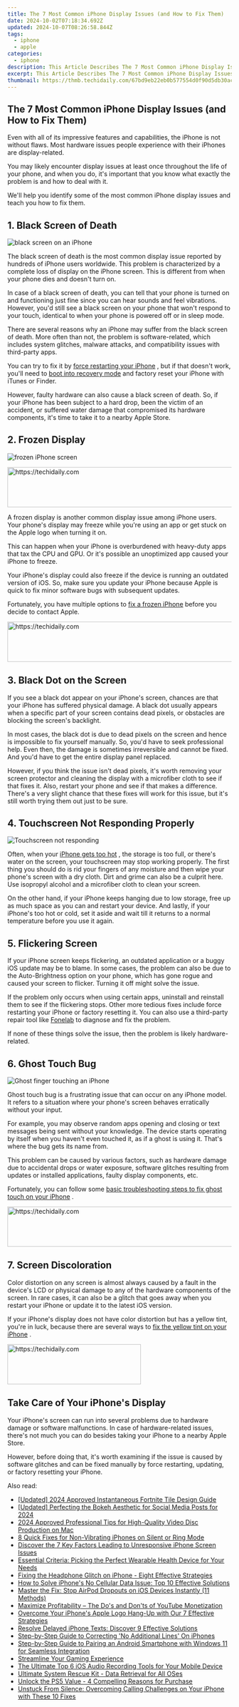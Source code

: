 ```yaml
---
title: The 7 Most Common iPhone Display Issues (and How to Fix Them)
date: 2024-10-02T07:18:34.692Z
updated: 2024-10-07T08:26:58.844Z
tags:
  - iphone
  - apple
categories:
  - iphone
description: This Article Describes The 7 Most Common iPhone Display Issues (and How to Fix Them)
excerpt: This Article Describes The 7 Most Common iPhone Display Issues (and How to Fix Them)
thumbnail: https://thmb.techidaily.com/67bd9eb22eb0b577554d0f90d5db30aca97e4f163bbbccbbc666c03d517f249c.jpg
---
```


## The 7 Most Common iPhone Display Issues (and How to Fix Them)

 Even with all of its impressive features and capabilities, the iPhone is not without flaws. Most hardware issues people experience with their iPhones are display-related.

 You may likely encounter display issues at least once throughout the life of your phone, and when you do, it's important that you know what exactly the problem is and how to deal with it.

 We'll help you identify some of the most common iPhone display issues and teach you how to fix them.

## 1\. Black Screen of Death

![black screen on an iPhone](https://static1.makeuseofimages.com/wordpress/wp-content/uploads/2023/05/black-screen-on-an-iphone.jpg)

 The black screen of death is the most common display issue reported by hundreds of iPhone users worldwide. This problem is characterized by a complete loss of display on the iPhone screen. This is different from when your phone dies and doesn't turn on.

 In case of a black screen of death, you can tell that your phone is turned on and functioning just fine since you can hear sounds and feel vibrations. However, you'd still see a black screen on your phone that won't respond to your touch, identical to when your phone is powered off or in sleep mode.

 There are several reasons why an iPhone may suffer from the black screen of death. More often than not, the problem is software-related, which includes system glitches, malware attacks, and compatibility issues with third-party apps.

 You can try to fix it by [force restarting your iPhone](http://www.makeuseof.com/iphone-soft-reset/) , but if that doesn't work, you'll need to [boot into recovery mode](https://www.makeuseof.com/tag/restart-iphone-recovery-mode/) and factory reset your iPhone with iTunes or Finder.

 However, faulty hardware can also cause a black screen of death. So, if your iPhone has been subject to a hard drop, been the victim of an accident, or suffered water damage that compromised its hardware components, it's time to take it to a nearby Apple Store.

## 2\. Frozen Display

![frozen iPhone screen](https://static1.makeuseofimages.com/wordpress/wp-content/uploads/2023/05/frozen-iphone-screen.jpg)

<!-- affiliate ads begin -->
<a href="https://appsumo.8odi.net/c/5597632/2068417/7443" target="_top" id="2068417">
  <img src="//a.impactradius-go.com/display-ad/7443-2068417" border="0" alt="https://techidaily.com" width="728" height="90"/>
</a>
<img height="0" width="0" src="https://appsumo.8odi.net/i/5597632/2068417/7443" style="position:absolute;visibility:hidden;" border="0" />
<!-- affiliate ads end -->

 A frozen display is another common display issue among iPhone users. Your phone's display may freeze while you're using an app or get stuck on the Apple logo when turning it on.

 This can happen when your iPhone is overburdened with heavy-duty apps that tax the CPU and GPU. Or it's possible an unoptimized app caused your iPhone to freeze.

 Your iPhone's display could also freeze if the device is running an outdated version of iOS. So, make sure you update your iPhone because Apple is quick to fix minor software bugs with subsequent updates.

 Fortunately, you have multiple options to [fix a frozen iPhone](https://www.makeuseof.com/what-can-i-do-if-my-iphone-is-totally-frozen/) before you decide to contact Apple.

<!-- affiliate ads begin -->
<a href="https://appsumo.8odi.net/c/5597632/2082532/7443" target="_top" id="2082532">
  <img src="//a.impactradius-go.com/display-ad/7443-2082532" border="0" alt="https://techidaily.com" width="728" height="90"/>
</a>
<img height="0" width="0" src="https://appsumo.8odi.net/i/5597632/2082532/7443" style="position:absolute;visibility:hidden;" border="0" />
<!-- affiliate ads end -->

## 3\. Black Dot on the Screen

 If you see a black dot appear on your iPhone's screen, chances are that your iPhone has suffered physical damage. A black dot usually appears when a specific part of your screen contains dead pixels, or obstacles are blocking the screen's backlight.

 In most cases, the black dot is due to dead pixels on the screen and hence is impossible to fix yourself manually. So, you'd have to seek professional help. Even then, the damage is sometimes irreversible and cannot be fixed. And you'd have to get the entire display panel replaced.

 However, if you think the issue isn't dead pixels, it's worth removing your screen protector and cleaning the display with a microfiber cloth to see if that fixes it. Also, restart your phone and see if that makes a difference. There's a very slight chance that these fixes will work for this issue, but it's still worth trying them out just to be sure.

## 4\. Touchscreen Not Responding Properly

![Touchscreen not responding](https://static1.makeuseofimages.com/wordpress/wp-content/uploads/2023/05/touchscreen-not-responding.jpg)

 Often, when your [iPhone gets too hot](http://www.makeuseof.com/tag/iphone-ipad-getting-hot-heres-fix/) , the storage is too full, or there's water on the screen, your touchscreen may stop working properly. The first thing you should do is rid your fingers of any moisture and then wipe your phone's screen with a dry cloth. Dirt and grime can also be a culprit here. Use isopropyl alcohol and a microfiber cloth to clean your screen.

 On the other hand, if your iPhone keeps hanging due to low storage, free up as much space as you can and restart your device. And lastly, if your iPhone's too hot or cold, set it aside and wait till it returns to a normal temperature before you use it again.

## 5\. Flickering Screen

 If your iPhone screen keeps flickering, an outdated application or a buggy iOS update may be to blame. In some cases, the problem can also be due to the Auto-Brightness option on your phone, which has gone rogue and caused your screen to flicker. Turning it off might solve the issue.

 If the problem only occurs when using certain apps, uninstall and reinstall them to see if the flickering stops. Other more tedious fixes include force restarting your iPhone or factory resetting it. You can also use a third-party repair tool like [Fonelab](https://www.fonelab.com/) to diagnose and fix the problem.

 If none of these things solve the issue, then the problem is likely hardware-related.

## 6\. Ghost Touch Bug

![Ghost finger touching an iPhone](https://static1.makeuseofimages.com/wordpress/wp-content/uploads/2019/03/ghost-touch-iphone.jpg)

 Ghost touch bug is a frustrating issue that can occur on any iPhone model. It refers to a situation where your phone's screen behaves erratically without your input.

 For example, you may observe random apps opening and closing or text messages being sent without your knowledge. The device starts operating by itself when you haven't even touched it, as if a ghost is using it. That's where the bug gets its name from.

 This problem can be caused by various factors, such as hardware damage due to accidental drops or water exposure, software glitches resulting from updates or installed applications, faulty display components, etc.

 Fortunately, you can follow some [basic troubleshooting steps to fix ghost touch on your iPhone](https://www.makeuseof.com/tag/fix-ghost-touch-on-iphone/) .

<!-- affiliate ads begin -->
<a href="https://ephamedtechinc.pxf.io/c/5597632/2130530/26400" target="_top" id="2130530">
  <img src="//a.impactradius-go.com/display-ad/26400-2130530" border="0" alt="https://techidaily.com" width="728" height="90"/>
</a>
<img height="0" width="0" src="https://ephamedtechinc.pxf.io/i/5597632/2130530/26400" style="position:absolute;visibility:hidden;" border="0" />
<!-- affiliate ads end -->

## 7\. Screen Discoloration

 Color distortion on any screen is almost always caused by a fault in the device's LCD or physical damage to any of the hardware components of the screen. In rare cases, it can also be a glitch that goes away when you restart your iPhone or update it to the latest iOS version.

 If your iPhone's display does not have color distortion but has a yellow tint, you're in luck, because there are several ways to [fix the yellow tint on your iPhone](https://www.makeuseof.com/iphone-screen-yellow-tint-fixes/) .

<!-- affiliate ads begin -->
<a href="https://aligracehair.sjv.io/c/5597632/2027176/19272" target="_top" id="2027176">
  <img src="//a.impactradius-go.com/display-ad/19272-2027176" border="0" alt="https://techidaily.com" width="300" height="90"/>
</a>
<img height="0" width="0" src="https://aligracehair.sjv.io/i/5597632/2027176/19272" style="position:absolute;visibility:hidden;" border="0" />
<!-- affiliate ads end -->

## Take Care of Your iPhone's Display

 Your iPhone's screen can run into several problems due to hardware damage or software malfunctions. In case of hardware-related issues, there's not much you can do besides taking your iPhone to a nearby Apple Store.

 However, before doing that, it's worth examining if the issue is caused by software glitches and can be fixed manually by force restarting, updating, or factory resetting your iPhone.

<ins class="adsbygoogle"
     style="display:block"
     data-ad-format="autorelaxed"
     data-ad-client="ca-pub-7571918770474297"
     data-ad-slot="1223367746"></ins>

<ins class="adsbygoogle"
     style="display:block"
     data-ad-client="ca-pub-7571918770474297"
     data-ad-slot="8358498916"
     data-ad-format="auto"
     data-full-width-responsive="true"></ins>

<span class="atpl-alsoreadstyle">Also read:</span>
<div><ul>
<li><a href="https://youtube-blog.techidaily.com/ed-2024-approved-instantaneous-fortnite-tile-design-guide/"><u>[Updated] 2024 Approved Instantaneous Fortnite Tile Design Guide</u></a></li>
<li><a href="https://instagram-video-files.techidaily.com/updated-perfecting-the-bokeh-aesthetic-for-social-media-posts-for-2024/"><u>[Updated] Perfecting the Bokeh Aesthetic for Social Media Posts for 2024</u></a></li>
<li><a href="https://fox-info.techidaily.com/2024-approved-professional-tips-for-high-quality-video-disc-production-on-mac/"><u>2024 Approved Professional Tips for High-Quality Video Disc Production on Mac</u></a></li>
<li><a href="https://fox-that.techidaily.com/8-quick-fixes-for-non-vibrating-iphones-on-silent-or-ring-mode/"><u>8 Quick Fixes for Non-Vibrating iPhones on Silent or Ring Mode</u></a></li>
<li><a href="https://fox-that.techidaily.com/discover-the-7-key-factors-leading-to-unresponsive-iphone-screen-issues/"><u>Discover the 7 Key Factors Leading to Unresponsive iPhone Screen Issues</u></a></li>
<li><a href="https://buynow-help.techidaily.com/essential-criteria-picking-the-perfect-wearable-health-device-for-your-needs/"><u>Essential Criteria: Picking the Perfect Wearable Health Device for Your Needs</u></a></li>
<li><a href="https://fox-that.techidaily.com/fixing-the-headphone-glitch-on-iphone-eight-effective-strategies/"><u>Fixing the Headphone Glitch on iPhone - Eight Effective Strategies</u></a></li>
<li><a href="https://fox-that.techidaily.com/how-to-solve-iphones-no-cellular-data-issue-top-10-effective-solutions/"><u>How to Solve iPhone's No Cellular Data Issue: Top 10 Effective Solutions</u></a></li>
<li><a href="https://fox-that.techidaily.com/master-the-fix-stop-airpod-dropouts-on-ios-devices-instantly-11-methods/"><u>Master the Fix: Stop AirPod Dropouts on iOS Devices Instantly (11 Methods)</u></a></li>
<li><a href="https://youtube-webster.techidaily.com/ize-profitability-the-dos-and-donts-of-youtube-monetization/"><u>Maximize Profitability – The Do's and Don'ts of YouTube Monetization</u></a></li>
<li><a href="https://fox-that.techidaily.com/overcome-your-iphones-apple-logo-hang-up-with-our-7-effective-strategies/"><u>Overcome Your iPhone's Apple Logo Hang-Up with Our 7 Effective Strategies</u></a></li>
<li><a href="https://fox-that.techidaily.com/resolve-delayed-iphone-texts-discover-9-effective-solutions/"><u>Resolve Delayed iPhone Texts: Discover 9 Effective Solutions</u></a></li>
<li><a href="https://fox-that.techidaily.com/step-by-step-guide-to-correcting-no-additional-lines-on-iphones/"><u>Step-by-Step Guide to Correcting 'No Additional Lines' On iPhones</u></a></li>
<li><a href="https://win-web.techidaily.com/step-by-step-guide-to-pairing-an-android-smartphone-with-windows-11-for-seamless-integration/"><u>Step-by-Step Guide to Pairing an Android Smartphone with Windows 11 for Seamless Integration</u></a></li>
<li><a href="https://graphic-issues.techidaily.com/streamline-your-gaming-experience/"><u>Streamline Your Gaming Experience</u></a></li>
<li><a href="https://fox-search.techidaily.com/the-ultimate-top-6-ios-audio-recording-tools-for-your-mobile-device/"><u>The Ultimate Top 6 iOS Audio Recording Tools for Your Mobile Device</u></a></li>
<li><a href="https://data-recovery.techidaily.com/ultimate-system-rescue-kit-data-retrieval-for-all-oses/"><u>Ultimate System Rescue Kit - Data Retrieval for All OSes</u></a></li>
<li><a href="https://buynow-help.techidaily.com/unlock-the-ps5-value-4-compelling-reasons-for-purchase/"><u>Unlock the PS5 Value - 4 Compelling Reasons for Purchase</u></a></li>
<li><a href="https://fox-that.techidaily.com/unstuck-from-silence-overcoming-calling-challenges-on-your-iphone-with-these-10-fixes/"><u>Unstuck From Silence: Overcoming Calling Challenges on Your iPhone with These 10 Fixes</u></a></li>
</ul></div>

